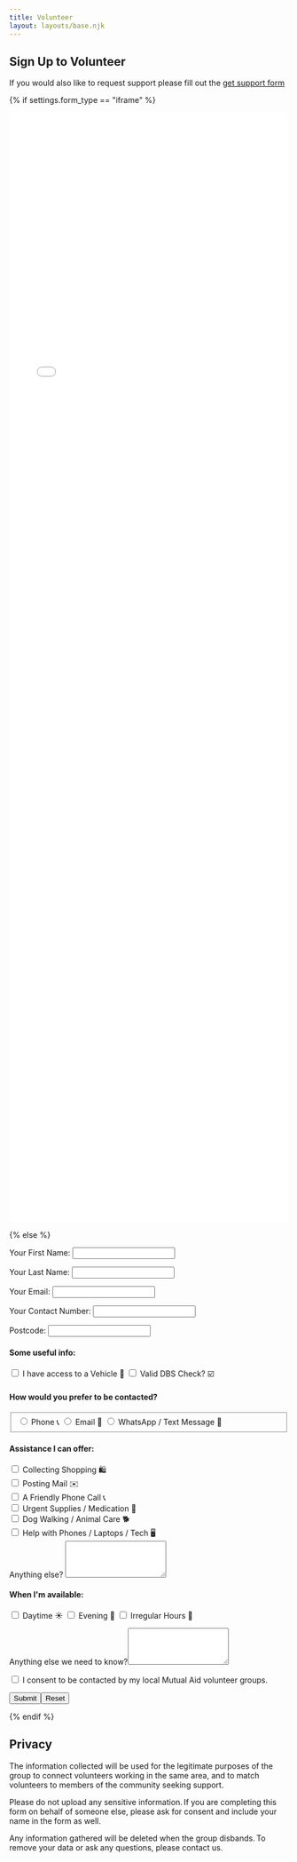 ```yaml
---
title: Volunteer
layout: layouts/base.njk
---
```


## Sign Up to Volunteer

If you would also like to request support please fill out the [get support form](/support)

{% if settings.form_type == "iframe" %}

  <iframe src="{{ settings.volunteer_form_link }}" width="100%" height="2000" frameborder="0" marginheight="0" marginwidth="0">Loading…</iframe>

{% else %}

<div class="form-card">
  <form name="volunteer-holloway" method="POST" data-netlify="true">
    <p>
      <label>Your First Name: <input type="text" name="firstname" class="form-input" /></label>   
    </p>
    <p>
      <label>Your Last Name: <input type="text" name="lastname" class="form-input" /></label>   
    </p>
    <p>
      <label>Your Email: <input type="email" name="email" class="form-input" /></label>
    </p>
    <p>
      <label>Your Contact Number: <input type="tel" name="contact" class="form-input" /></label>
    </p>
    <p>
      <label>Postcode: <input type="text" name="postcode" class="form-input" /></label>
    </p>
    <h4>Some useful info:</h4>
    <p>
      <input type="checkbox" id="vehicle" name="vehicle" value="true" class="form-input">
      <label for="vehicle"> I have access to a Vehicle 🚗</label>
      <input type="checkbox" id="dbs" name="dbs" value="true" class="form-input">
      <label for="dbs"> Valid DBS Check? ☑️</label>
      <br>      
    </p>
    <h4>How would you prefer to be contacted?</h4>
    <p>
      <fieldset id="contact-preference">
        <input type="radio" value="phone" name="contact-preference" class="form-input">
        <label for="phone">Phone 📞 </label>
        <input type="radio" value="email" name="contact-preference" class="form-input">
        <label for="email">Email 📧 </label>
        <input type="radio" value="sms" name="contact-preference" class="form-input">
        <label for="email">WhatsApp / Text Message 📲 </label>
      </fieldset>
    </p>
    <h4>Assistance I can offer:</h4>
    <p>
      <input type="checkbox" id="shopping" name="shopping" value="true" class="form-input">
      <label for="shopping">Collecting Shopping 🛍️ </label>
      <br>      
      <input type="checkbox" id="mail" name="mail" value="true" class="form-input">
      <label for="mail"> Posting Mail ✉️</label>
      <br>
      <input type="checkbox" id="phonecall" name="phonecall" value="true" class="form-input">
      <label for="phonecall"> A Friendly Phone Call 📞</label>
      <br>
      <input type="checkbox" id="supplies" name="supplies" value="true" class="form-input">
      <label for="supplies"> Urgent Supplies / Medication 💊</label>
      <br>
      <input type="checkbox" id="dogwalk" name="dogwalk" value="true" class="form-input">
      <label for="supplies"> Dog Walking / Animal Care 🐕</label>
      <br>
      <input type="checkbox" id="tech-help" name="tech-help" value="true" class="form-input">
      <label for="supplies">Help with Phones / Laptops / Tech  🖥️</label>
      <br/>
      <label>Anything else? <textarea rows="4" name="skills-else" class="form-input"></textarea></label>
    </p>
    <h4>When I'm available:</h4>
    <p>
      <input type="checkbox" id="daytime" name="daytime" value="true" class="form-input">
      <label for="daytime">Daytime ☀️</label>
      <input type="checkbox" id="evening" name="evening" value="true" class="form-input">
      <label for="evening">Evening 🌙</label>
      <input type="checkbox" id="irregular" name="irregular" value="true" class="form-input">
      <label for="irregular">Irregular Hours 🌃</label>
    </p>
    <p>
      <label>Anything else we need to know?<textarea rows="4" name="message" class="form-input"></textarea></label>
    </p>
    <p>
      <div data-netlify-recaptcha="true"></div>
    </p>
    <p>
      <input type="checkbox" id="consent" name="consent" value="true" class="form-input">
      <label for="consent">I consent to be contacted by my local Mutual Aid volunteer groups.</label>
    </p>
    <p>
      <input type="submit" class="button"></input><button type="reset" class="button">Reset</button>
    </p>
  </form>
</div>

{% endif %}
## Privacy

The information collected will be used for the legitimate purposes of the group to connect volunteers working in the same area, and to match volunteers to members of the community seeking support. 

Please do not upload any sensitive information. If you are completing this form on behalf of someone else, please ask for consent and include your name in the form as well. 

Any information gathered will be deleted when the group disbands. To remove your data or ask any questions, please contact us.
